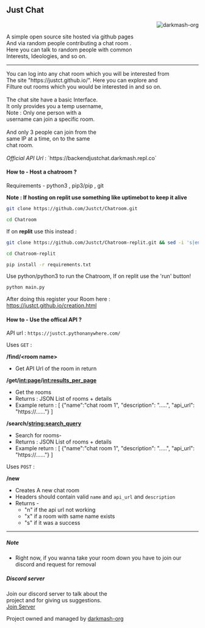 ## Just Chat 

<p align="right"> <img src="https://komarev.com/ghpvc/?username=darkmash-org&label=Project%20views&color=0e75b6&style=flat" alt="darkmash-org" /> </p>


A simple open source site hosted via github pages  <br>
And via random people contributing a chat room .<br>
Here you can talk to random people with common <br>
Interests, Ideologies, and so on.<br>
<hr>
You can log into any chat room which you will be interested from <br>
The site "https://justct.github.io/". Here you can explore and   <br>
Filture out rooms which you would be interested in and so on. <br>
<br>
The chat site have a basic Interface. <br>
It only provides you a temp username, <br>
Note :  Only one person with a      <br>
username can join a specific room.    <br>
<br>
And only 3 people can join from the  <br>
same IP at a time, on to the same  <br>
chat room.
<br>
<br>
<i>Official API Url</i> : `https://backendjustchat.darkmash.repl.co`

#### How to -  Host a chatroom ?
Requirements  - python3 , pip3/pip , git

**Note : If hosting on replit use something like uptimebot to keep it alive**
```sh
git clone https://github.com/Justct/Chatroom.git
```
```sh
cd Chatroom
```

If on **replit** use this instead :

```sh
git clone https://github.com/Justct/Chatroom-replit.git && sed -i 's|entrypoint = "main.py"|entrypoint = "Chatroom-replit/main.py"|' .replit
```
```sh
cd Chatroom-replit 
```

```sh
pip install -r requirements.txt
```

Use python/python3 to run the Chatroom, If on replit use the 'run' button!
```sh
python main.py
```

After doing this register your Room here : https://justct.github.io/creation.html

#### How to -  Use the offical API ?

API url : `https://justct.pythonanywhere.com/`<br>

Uses `GET` :

**/find/\<room name\>**
- Get API Url of the room in return

**/get/<int:page>/<int:results_per_page>** 
- Get the rooms
- Returns : JSON List of rooms + details
- Example return : 
  \[
  {"name":"chat room 1", "description": ".....", "api_url": "https://......"}
  \]
  

**/search/<string:search_query>** 
- Search for rooms- 
- Returns : JSON List of rooms + details
- Example return : 
  \[
  {"name":"chat room 1", "description": ".....", "api_url": "https://......"}
  \]



Uses `POST` :

**/new** 
- Creates A new chat room
- Headers should contain valid `name` and `api_url` and `description`
- Returns -  
   - "n" if the api url not working
   - "x" if a room with same name exists
   - "s" if it was a success

<hr>

##### Note
- Right now, if you wanna take your room down you have to join our discord and request for removal 

##### Discord server
Join our discord server to talk about the <br>
project and for giving us suggestions. <br>
<a href="https://discord.gg/SC54bSgnyQ">Join Server</a>

Project owned and managed by <a href= "https://darkmash-org.github.io/" >darkmash-org</a>
